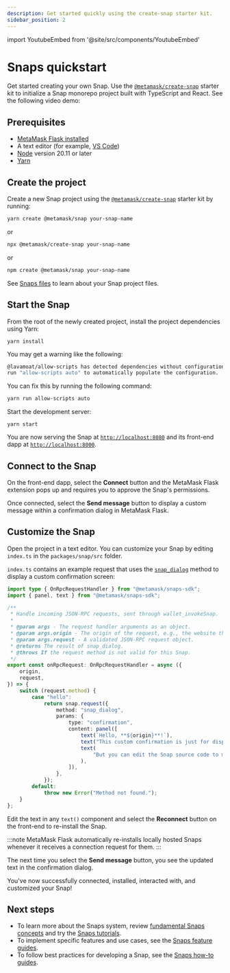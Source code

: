```yaml
---
description: Get started quickly using the create-snap starter kit.
sidebar_position: 2
---
```


import YoutubeEmbed from '@site/src/components/YoutubeEmbed'

# Snaps quickstart

Get started creating your own Snap.
Use the [`@metamask/create-snap`](https://github.com/MetaMask/snaps/tree/main/packages/create-snap)
starter kit to initialize a Snap monorepo project built with TypeScript and React.
See the following video demo:

<YoutubeEmbed url="https://www.youtube.com/embed/qZRAryYwgdg?si=CeImIULgH3iD-FF0" />

## Prerequisites

- [MetaMask Flask installed](install-flask.md)
- A text editor (for example, [VS Code](https://code.visualstudio.com/))
- [Node](https://docs.npmjs.com/downloading-and-installing-node-js-and-npm) version 20.11 or later
- [Yarn](https://yarnpkg.com/)

## Create the project

Create a new Snap project using the [`@metamask/create-snap`](https://github.com/MetaMask/snaps/tree/main/packages/create-snap)
starter kit by running:

```bash
yarn create @metamask/snap your-snap-name
```

or

```bash
npx @metamask/create-snap your-snap-name
```

or

```bash
npm create @metamask/snap your-snap-name
```

See [Snaps files](../learn/about-snaps/files.md) to learn about your Snap project files.

## Start the Snap

From the root of the newly created project, install the project dependencies using Yarn:

```shell
yarn install
```

You may get a warning like the following: 

```bash
@lavamoat/allow-scripts has detected dependencies without configuration. explicit configuration required.
run "allow-scripts auto" to automatically populate the configuration.
```

You can fix this by running the following command: 

```bash 
yarn run allow-scripts auto
```

Start the development server:

```shell
yarn start
```

You are now serving the Snap at [`http://localhost:8080`](http://localhost:8080/) and its front-end dapp at [`http://localhost:8000`](http://localhost:8000/).

## Connect to the Snap

On the front-end dapp, select the **Connect** button and the MetaMask Flask extension pops up and
requires you to approve the Snap's permissions.

Once connected, select the **Send message** button to display a custom message within a confirmation
dialog in MetaMask Flask.

## Customize the Snap

Open the project in a text editor.
You can customize your Snap by editing `index.ts` in the `packages/snap/src` folder.

`index.ts` contains an example request that uses the
[`snap_dialog`](../reference/snaps-api.md#snapdialog) method to display a custom confirmation screen:

```ts title="index.ts"
import type { OnRpcRequestHandler } from "@metamask/snaps-sdk";
import { panel, text } from "@metamask/snaps-sdk";

/**
 * Handle incoming JSON-RPC requests, sent through wallet_invokeSnap.
 *
 * @param args - The request handler arguments as an object.
 * @param args.origin - The origin of the request, e.g., the website that invoked the Snap.
 * @param args.request - A validated JSON-RPC request object.
 * @returns The result of snap_dialog.
 * @throws If the request method is not valid for this Snap.
 */
export const onRpcRequest: OnRpcRequestHandler = async ({
    origin,
    request,
}) => {
    switch (request.method) {
        case "hello":
            return snap.request({
                method: "snap_dialog",
                params: {
                    type: "confirmation",
                    content: panel([
                        text(`Hello, **${origin}**!`),
                        text("This custom confirmation is just for display purposes."),
                        text(
                            "But you can edit the Snap source code to make it do something, if you want to!",
                        ),
                    ]),
                },
            });
        default:
            throw new Error("Method not found.");
    }
};
```

Edit the text in any `text()` component and select the **Reconnect** button
on the front-end to re-install the Snap.

:::note
MetaMask Flask automatically re-installs locally hosted Snaps whenever it receives a connection request for them.
:::

The next time you select the **Send message** button, you see the updated text in the confirmation dialog.

You've now successfully connected, installed, interacted with, and customized your Snap!

## Next steps

- To learn more about the Snaps system, review [fundamental Snaps concepts](/snaps/learn/about-snaps)
  and try the [Snaps tutorials](/snaps/learn/tutorials).
- To implement specific features and use cases, see the [Snaps feature guides](/snaps/features).
- To follow best practices for developing a Snap, see the [Snaps how-to guides](/snaps/how-to).
